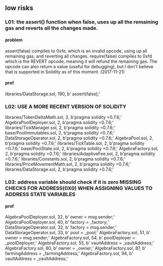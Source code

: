 ## low risks
### L01: the assert() function when false, uses up all the remaining gas and reverts all the changes made.
#### problem
assert(false) compiles to 0xfe, which is an invalid opcode, using up all remaining gas, and reverting all changes.
require(false) compiles to 0xfd which is the REVERT opcode, meaning it will refund the remaining gas. The opcode can also return a value (useful for debugging), but I don't believe that is supported in Solidity as of this moment. (2017-11-21)
#### prof
libraries/DataStorage.sol, 190, b'    assert(false);'

### L02: USE A MORE RECENT VERSION OF SOLIDITY
libraries/TokenDeltaMath.sol, 2, b'pragma solidity =0.7.6;'
AlgebraPoolDeployer.sol, 2, b'pragma solidity =0.7.6;'
libraries/TickManager.sol, 2, b'pragma solidity =0.7.6;'
base/PoolImmutables.sol, 2, b'pragma solidity =0.7.6;'
DataStorageOperator.sol, 2, b'pragma solidity =0.7.6;'
AlgebraPool.sol, 2, b'pragma solidity =0.7.6;'
libraries/TickTable.sol, 2, b'pragma solidity =0.7.6;'
base/PoolState.sol, 2, b'pragma solidity =0.7.6;'
AlgebraFactory.sol, 2, b'pragma solidity =0.7.6;'
libraries/AdaptiveFee.sol, 2, b'pragma solidity =0.7.6;'
libraries/Constants.sol, 2, b'pragma solidity =0.7.6;'
libraries/PriceMovementMath.sol, 2, b'pragma solidity =0.7.6;'
libraries/DataStorage.sol, 2, b'pragma solidity =0.7.6;'

### L03: address variable should check if it is zero MISSING CHECKS FOR ADDRESS(0X0) WHEN ASSIGNING VALUES TO ADDRESS STATE VARIABLES
#### prof
AlgebraPoolDeployer.sol, 32, b'    owner = msg.sender;'
AlgebraPoolDeployer.sol, 40, b'    factory = _factory;'
DataStorageOperator.sol, 32, b'    factory = msg.sender;'
DataStorageOperator.sol, 33, b'    pool = _pool;'
AlgebraFactory.sol, 51, b'    owner = msg.sender;'
AlgebraFactory.sol, 54, b'    poolDeployer = _poolDeployer;'
AlgebraFactory.sol, 55, b'    vaultAddress = _vaultAddress;'
AlgebraFactory.sol, 80, b'    owner = _owner;'
AlgebraFactory.sol, 87, b'    farmingAddress = _farmingAddress;'
AlgebraFactory.sol, 94, b'    vaultAddress = _vaultAddress;'